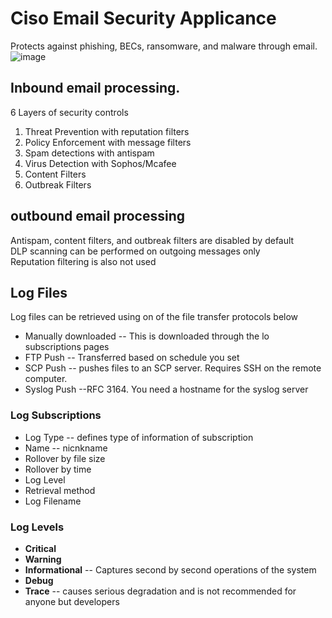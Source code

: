 # Ciso Email Security Applicance
Protects against phishing, BECs, ransomware, and malware through email.  
![image](https://github.com/user-attachments/assets/efec7a35-c39f-4f89-8bd3-e72cb4c9f3d8)

## Inbound email processing. 
6 Layers of security controls  
1. Threat Prevention with reputation filters
2. Policy Enforcement with message filters
3. Spam detections with antispam
4. Virus Detection with Sophos/Mcafee
5. Content Filters
6. Outbreak Filters

## outbound email processing
Antispam, content filters, and outbreak filters are disabled by default  
DLP scanning can be performed on outgoing messages only  
Reputation filtering is also not used  

## Log Files
Log files can be retrieved using on of the file transfer protocols below
- Manually downloaded -- This is downloaded through the lo subscriptions pages
- FTP Push -- Transferred based on schedule you set
- SCP Push -- pushes files to an SCP server. Requires SSH on the remote computer.
- Syslog Push --RFC 3164. You need a hostname for the syslog server

### Log Subscriptions
- Log Type -- defines type of information of subscription
- Name -- nicnkname
- Rollover by file size
- Rollover by time
- Log Level
- Retrieval method
- Log Filename

### Log Levels
- **Critical**
- **Warning**
- **Informational** -- Captures second by second operations of the system
- **Debug**
- **Trace** -- causes serious degradation and is not recommended for anyone but developers
